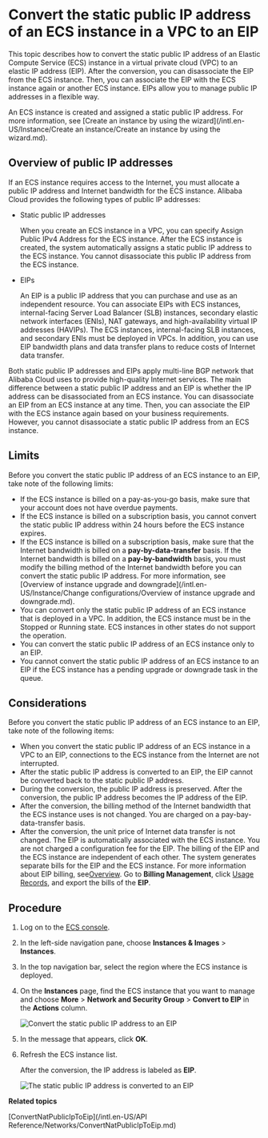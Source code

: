# Convert the static public IP address of an ECS instance in a VPC to an EIP

This topic describes how to convert the static public IP address of an Elastic Compute Service \(ECS\) instance in a virtual private cloud \(VPC\) to an elastic IP address \(EIP\). After the conversion, you can disassociate the EIP from the ECS instance. Then, you can associate the EIP with the ECS instance again or another ECS instance. EIPs allow you to manage public IP addresses in a flexible way.

An ECS instance is created and assigned a static public IP address. For more information, see [Create an instance by using the wizard](/intl.en-US/Instance/Create an instance/Create an instance by using the wizard.md).

## Overview of public IP addresses

If an ECS instance requires access to the Internet, you must allocate a public IP address and Internet bandwidth for the ECS instance. Alibaba Cloud provides the following types of public IP addresses:

-   Static public IP addresses

    When you create an ECS instance in a VPC, you can specify Assign Public IPv4 Address for the ECS instance. After the ECS instance is created, the system automatically assigns a static public IP address to the ECS instance. You cannot disassociate this public IP address from the ECS instance.

-   EIPs

    An EIP is a public IP address that you can purchase and use as an independent resource. You can associate EIPs with ECS instances, internal-facing Server Load Balancer \(SLB\) instances, secondary elastic network interfaces \(ENIs\), NAT gateways, and high-availability virtual IP addresses \(HAVIPs\). The ECS instances, internal-facing SLB instances, and secondary ENIs must be deployed in VPCs. In addition, you can use EIP bandwidth plans and data transfer plans to reduce costs of Internet data transfer.


Both static public IP addresses and EIPs apply multi-line BGP network that Alibaba Cloud uses to provide high-quality Internet services. The main difference between a static public IP address and an EIP is whether the IP address can be disassociated from an ECS instance. You can disassociate an EIP from an ECS instance at any time. Then, you can associate the EIP with the ECS instance again based on your business requirements. However, you cannot disassociate a static public IP address from an ECS instance.

## Limits

Before you convert the static public IP address of an ECS instance to an EIP, take note of the following limits:

-   If the ECS instance is billed on a pay-as-you-go basis, make sure that your account does not have overdue payments.
-   If the ECS instance is billed on a subscription basis, you cannot convert the static public IP address within 24 hours before the ECS instance expires.
-   If the ECS instance is billed on a subscription basis, make sure that the Internet bandwidth is billed on a **pay-by-data-transfer** basis. If the Internet bandwidth is billed on a **pay-by-bandwidth** basis, you must modify the billing method of the Internet bandwidth before you can convert the static public IP address. For more information, see [Overview of instance upgrade and downgrade](/intl.en-US/Instance/Change configurations/Overview of instance upgrade and downgrade.md).
-   You can convert only the static public IP address of an ECS instance that is deployed in a VPC. In addition, the ECS instance must be in the Stopped or Running state. ECS instances in other states do not support the operation.
-   You can convert the static public IP address of an ECS instance only to an EIP.
-   You cannot convert the static public IP address of an ECS instance to an EIP if the ECS instance has a pending upgrade or downgrade task in the queue.

## Considerations

Before you convert the static public IP address of an ECS instance to an EIP, take note of the following items:

-   When you convert the static public IP address of an ECS instance in a VPC to an EIP, connections to the ECS instance from the Internet are not interrupted.
-   After the static public IP address is converted to an EIP, the EIP cannot be converted back to the static public IP address.
-   During the conversion, the public IP address is preserved. After the conversion, the public IP address becomes the IP address of the EIP.
-   After the conversion, the billing method of the Internet bandwidth that the ECS instance uses is not changed. You are charged on a pay-bay-data-transfer basis.
-   After the conversion, the unit price of Internet data transfer is not changed. The EIP is automatically associated with the ECS instance. You are not charged a configuration fee for the EIP. The billing of the EIP and the ECS instance are independent of each other. The system generates separate bills for the EIP and the ECS instance. For more information about EIP billing, see[Overview](/intl.en-US/Pricing/Overview.md). Go to **Billing Management**, click [Usage Records](https://billing.console.aliyun.com/#/usage/record), and export the bills of the **EIP**.

## Procedure

1.  Log on to the [ECS console](https://ecs.console.aliyun.com/#/home).

2.  In the left-side navigation pane, choose **Instances & Images** \> **Instances**.

3.  In the top navigation bar, select the region where the ECS instance is deployed.

4.  On the **Instances** page, find the ECS instance that you want to manage and choose **More** \> **Network and Security Group** \> **Convert to EIP** in the **Actions** column.

    ![Convert the static public IP address to an EIP](https://static-aliyun-doc.oss-accelerate.aliyuncs.com/assets/img/en-US/8815679161/p88779.png)

5.  In the message that appears, click **OK**.

6.  Refresh the ECS instance list.

    After the conversion, the IP address is labeled as **EIP**.

    ![The static public IP address is converted to an EIP](https://static-aliyun-doc.oss-accelerate.aliyuncs.com/assets/img/en-US/2905958951/p88777.png)


**Related topics**  


[ConvertNatPublicIpToEip](/intl.en-US/API Reference/Networks/ConvertNatPublicIpToEip.md)

